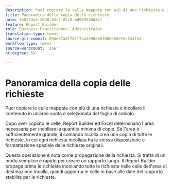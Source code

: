 ```yaml
---
description: Puoi copiare le celle mappate con più di una richiesta e incollare il contenuto in un’area vuota e selezionata del foglio di calcolo.
title: Panoramica della copia delle richieste
uuid: 1e0274a3-2038-45c7-87c8-bd949538d4e1
feature: Report Builder
role: Business Practitioner, Administrator
translation-type: tm+mt
source-git-commit: 894ee7a8f761f7aa2590e06708be82e7ecfa3f6d
workflow-type: tm+mt
source-wordcount: '156'
ht-degree: 5%

---
```



# Panoramica della copia delle richieste

Puoi copiare le celle mappate con più di una richiesta e incollare il contenuto in un’area vuota e selezionata del foglio di calcolo.

Dopo aver copiato le celle, Report Builder ed Excel determinano l&#39;area necessaria per incollare la quantità minima di copie. Se l&#39;area è sufficientemente grande, il comando Incolla crea una copia di tutte le richieste, in cui ogni richiesta incollata ha la stessa disposizione e formattazione spaziale delle richieste originali.

Questa operazione è nota come propagazione della richiesta. Si tratta di un modo semplice e rapido per creare un rapporto lungo. Il Report Builder propaga prima le richieste incollando tutte le richieste nelle celle dell&#39;area di destinazione Incolla, quindi aggiorna le celle in base alle date del rapporto stabilite per le richieste.
